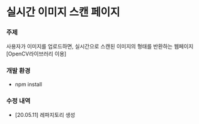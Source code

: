 # 실시간 이미지 스캔 페이지
### 주제
사용자가 이미지를 업로드하면, 실시간으로 스캔된 이미지의 형태를 반환하는 웹페이지[OpenCV라이브러리 이용]


### 개발 환경
- npm install

### 수정 내역
 * [20.05.11] 레파지토리 생성